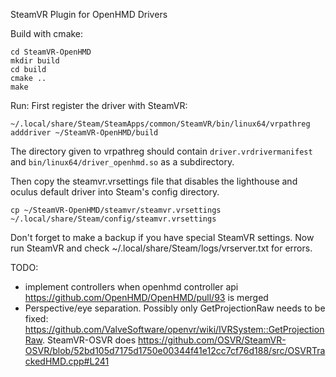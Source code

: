 SteamVR Plugin for OpenHMD Drivers

Build with cmake:

    cd SteamVR-OpenHMD
    mkdir build
    cd build
    cmake ..
    make

Run:
First register the driver with SteamVR:

    ~/.local/share/Steam/SteamApps/common/SteamVR/bin/linux64/vrpathreg adddriver ~/SteamVR-OpenHMD/build

The directory given to vrpathreg should contain `driver.vrdrivermanifest` and `bin/linux64/driver_openhmd.so` as a subdirectory.

Then copy the steamvr.vrsettings file that disables the lighthouse and oculus default driver into Steam's config directory.

    cp ~/SteamVR-OpenHMD/steamvr/steamvr.vrsettings ~/.local/share/Steam/config/steamvr.vrsettings

Don't forget to make a backup if you have special SteamVR settings. Now run SteamVR and check ~/.local/share/Steam/logs/vrserver.txt for errors.

TODO:
* implement controllers when openhmd controller api https://github.com/OpenHMD/OpenHMD/pull/93 is merged
* Perspective/eye separation. Possibly only GetProjectionRaw needs to be fixed: https://github.com/ValveSoftware/openvr/wiki/IVRSystem::GetProjectionRaw. SteamVR-OSVR does https://github.com/OSVR/SteamVR-OSVR/blob/52bd105d7175d1750e00344f41e12cc7cf76d188/src/OSVRTrackedHMD.cpp#L241

